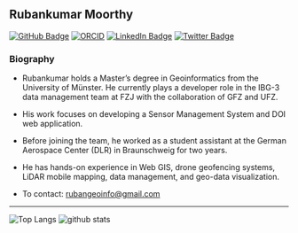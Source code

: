 ## Rubankumar Moorthy

[![GitHub Badge](https://img.shields.io/github/followers/Ruban-geoinfo?style=social)](https://github.com/Ruban-geoinfo?tab=followers)
[![ORCID](https://img.shields.io/badge/ORCID-ID-green.svg)](https://orcid.org/0000-0002-3567-1475)
[![LinkedIn Badge](https://img.shields.io/badge/My-LinkedIn-blue)](https://www.linkedin.com/in/rubankumar-moorthy)
[![Twitter Badge](https://img.shields.io/twitter/follow/rubankumar-moorthy?style=social)](https://x.com/rubankumarm3)




### Biography

- Rubankumar holds a Master’s degree in Geoinformatics from the University of Münster. He currently plays a developer role in the IBG-3 data management team at FZJ with the collaboration of GFZ and UFZ. 
- His work focuses on developing a Sensor Management System and DOI web application. 
- Before joining the team, he worked as a student assistant at the German Aerospace Center (DLR) in Braunschweig for two years. 
- He has hands-on experience in Web GIS, drone geofencing systems, LiDAR mobile mapping, data management, and geo-data visualization.

- To contact: rubangeoinfo@gmail.com

---

![Top Langs](https://github-readme-stats.vercel.app/api/top-langs/?username=Ruban-geoinfo)
![github stats](https://github-readme-stats.vercel.app/api?username=Ruban-geoinfo&show_icons=true&count_private=true)





